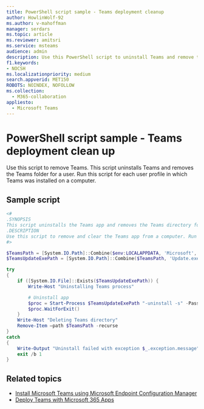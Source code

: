 ```yaml
---
title: PowerShell script sample - Teams deployment cleanup
author: HowlinWolf-92
ms.author: v-mahoffman
manager: serdars
ms.topic: article
ms.reviewer: amitsri
ms.service: msteams
audience: admin
description: Use this PowerShell script to uninstall Teams and remove the Teams folder for users. 
f1.keywords:
- NOCSH
ms.localizationpriority: medium
search.appverid: MET150
ROBOTS: NOINDEX, NOFOLLOW
ms.collection: 
  - M365-collaboration
appliesto: 
  - Microsoft Teams
---
```


# PowerShell script sample - Teams deployment clean up

Use this script to remove Teams. This script uninstalls Teams and removes the Teams folder for a user. Run this script for each user profile in which Teams was installed on a computer.


## Sample script

````powershell
<#
.SYNOPSIS
This script uninstalls the Teams app and removes the Teams directory for a user.
.DESCRIPTION
Use this script to remove and clear the Teams app from a computer. Run this PowerShell script for each user profile in which Teams was installed on the computer. After you run this script for all user profiles, redeploy Teams.
#>

$TeamsPath = [System.IO.Path]::Combine($env:LOCALAPPDATA, 'Microsoft', 'Teams')
$TeamsUpdateExePath = [System.IO.Path]::Combine($TeamsPath, 'Update.exe')

try
{
    if ([System.IO.File]::Exists($TeamsUpdateExePath)) {
        Write-Host "Uninstalling Teams process"

        # Uninstall app
        $proc = Start-Process $TeamsUpdateExePath "-uninstall -s" -PassThru
        $proc.WaitForExit()
    }
    Write-Host "Deleting Teams directory"
    Remove-Item –path $TeamsPath -recurse
}
catch
{
    Write-Output "Uninstall failed with exception $_.exception.message"
    exit /b 1
}

````

## Related topics

- [Install Microsoft Teams using Microsoft Endpoint Configuration Manager](../msi-deployment.md)
- [Deploy Teams with Microsoft 365 Apps](/deployoffice/teams-install)

